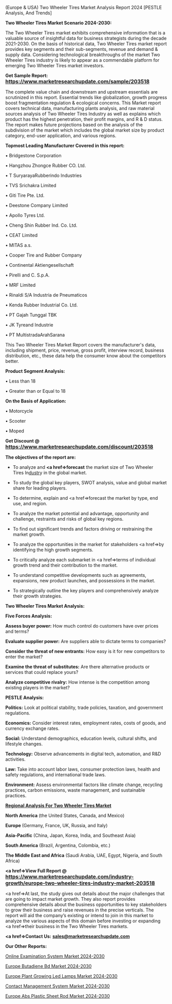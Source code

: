  (Europe & USA) Two Wheeler Tires Market Analysis Report 2024 [PESTLE Analysis, And Trends]

<strong>Two Wheeler Tires Market Scenario 2024-2030:</strong>

The Two Wheeler Tires market exhibits comprehensive information that is a valuable source of insightful data for business strategists during the decade 2021-2030. On the basis of historical data, Two Wheeler Tires market report provides key segments and their sub-segments, revenue and demand &amp; supply data. Considering technological breakthroughs of the market Two Wheeler Tires industry is likely to appear as a commendable platform for emerging Two Wheeler Tires market investors.

<strong>Get Sample Report: <a href=https://www.marketresearchupdate.com/sample/203518><font size=3 color=#0000ff>https://www.marketresearchupdate.com/sample/203518</font></a></strong>

The complete value chain and downstream and upstream essentials are scrutinized in this report. Essential trends like globalization, growth progress boost fragmentation regulation &amp; ecological concerns. This Market report covers technical data, manufacturing plants analysis, and raw material sources analysis of Two Wheeler Tires Industry as well as explains which product has the highest penetration, their profit margins, and R & D status. The report makes future projections based on the analysis of the subdivision of the market which includes the global market size by product category, end-user application, and various regions.

<strong>Topmost Leading Manufacturer Covered in this report:</strong>

• Bridgestone Corporation

• Hangzhou Zhongce Rubber CO. Ltd.

• T SuryarayaRubberindo Industries

• TVS Srichakra Limited

• Giti Tire Pte. Ltd.

• Deestone Company Limited

• Apollo Tyres Ltd.

• Cheng Shin Rubber Ind. Co. Ltd.

• CEAT Limited

• MITAS a.s.

• Cooper Tire and Rubber Company

• Continental Aktiengesellschaft

• Pirelli and C. S.p.A.

• MRF Limited

• Rinaldi S/A Industria de Pneumaticos

• Kenda Rubber Industrial Co. Ltd.

• PT Gajah Tunggal TBK

• JK Tyreand Industrie

• PT MultistradaArahSarana

This Two Wheeler Tires Market Report covers the manufacturer's data, including shipment, price, revenue, gross profit, interview record, business distribution, etc., these data help the consumer know about the competitors better.

<strong>Product Segment Analysis: </strong>

• Less than 18

• Greater than or Equal to 18

<strong>On the Basis of Application:</strong>

• Motorcycle

• Scooter

• Moped

<strong>Get Discount @ <a href=https://www.marketresearchupdate.com/discount/203518><font size=3 color=#0000ff>https://www.marketresearchupdate.com/discount/203518</font></a></strong>

<strong><b>The objectives of the report are:</b></strong>

- To analyze and <strong><a href=><strong>forecast</strong></a></strong> the market size of Two Wheeler Tires In<a href=ASDF991299>dustr</a>y in the global market.

- To study the global key players, SWOT analysis, value and global market share for leading players.

- To determine, explain and <a href=>forecast</a> the market by type, end use, and region.

- To analyze the market potential and advantage, opportunity and challenge, restraints and risks of global key regions.

- To find out significant trends and factors driving or restraining the market growth.

- To analyze the opportunities in the market for stakeholders <a href=>by</a> identifying the high growth segments.

- To critically analyze each submarket in <a href=>terms</a> of individual growth trend and their contribution to the market.

- To understand competitive developments such as agreements, expansions, new product launches, and possessions in the market.

- To strategically outline the key players and comprehensively analyze their growth strategies.

<strong>Two Wheeler Tires Market Analysis:</strong>

<strong>Five Forces Analysis:</strong>

<strong>Assess buyer power:</strong> How much control do customers have over prices and terms?

<strong>Evaluate supplier power:</strong> Are suppliers able to dictate terms to companies?

<strong>Consider the threat of new entrants:</strong> How easy is it for new competitors to enter the market?

<strong>Examine the threat of substitutes:</strong> Are there alternative products or services that could replace yours?

<strong>Analyze competitive rivalry:</strong> How intense is the competition among existing players in the market?

<strong>PESTLE Analysis:</strong>

<strong>Politics:</strong> Look at political stability, trade policies, taxation, and government regulations.

<strong>Economics:</strong> Consider interest rates, employment rates, costs of goods, and currency exchange rates.

<strong>Social:</strong> Understand demographics, education levels, cultural shifts, and lifestyle changes.

<strong>Technology:</strong> Observe advancements in digital tech, automation, and R&D activities.

<strong>Law:</strong> Take into account labor laws, consumer protection laws, health and safety regulations, and international trade laws.

<strong>Environment:</strong> Assess environmental factors like climate change, recycling practices, carbon emissions, waste management, and sustainable practices.

<strong><u><b>Regional Analysis For Two Wheeler Tires Market</b></u></strong>

<strong><b>North America</b></strong> (the United States, Canada, and Mexico)

<strong><b>Europe </b></strong>(Germany, France, UK, Russia, and Italy)

<strong><b>Asia-Pacific</b></strong> (China, Japan, Korea, India, and Southeast Asia)

<strong><b>South America</b></strong> (Brazil, Argentina, Colombia, etc.)

<strong><b>The Middle East and Africa</b></strong> (Saudi Arabia, UAE, Egypt, Nigeria, and South Africa)

<strong><a href=>View Full Report</a> @ <a href=https://www.marketresearchupdate.com/industry-growth/europe-two-wheeler-tires-industry-market-203518><font size=3 color=#0000ff>https://www.marketresearchupdate.com/industry-growth/europe-two-wheeler-tires-industry-market-203518</font></a></strong>

<a href=>At last,</a> the study gives out details about the major challenges that are going to impact market growth. They also report provides comprehensive details about the business opportunities to key stakeholders to grow their business and raise revenues in the precise verticals. The report will aid the company’s existing or intend to join in this market to analyze the various aspects of this domain before investing or expanding <a href=>their</a> business in the Two Wheeler Tires markets.

<strong><a href=>Contact Us:</a></strong>
<strong>sales@marketresearchupdate.com</strong>

<strong>Our Other Reports:</strong>

<a href=https://www.linkedin.com/pulse/online-examination-system-market-demand-future>Online Examination System Market 2024-2030</a>

<a href=https://www.linkedin.com/pulse/europe-butadiene-bd-market-size-technologies-segments>Europe Butadiene Bd Market 2024-2030</a>

<a href=https://www.linkedin.com/pulse/europe-plant-growing-led-lamps-market>Europe Plant Growing Led Lamps Market 2024-2030</a>

<a href=https://www.linkedin.com/pulse/contact-management-system-market-size-analysis-sadjf/>Contact Management System Market 2024-2030</a>

<a href=https://www.linkedin.com/pulse/europe-abs-plastic-sheet-rod-market-research-fl3lf/>Europe Abs Plastic Sheet Rod Market 2024-2030</a>

